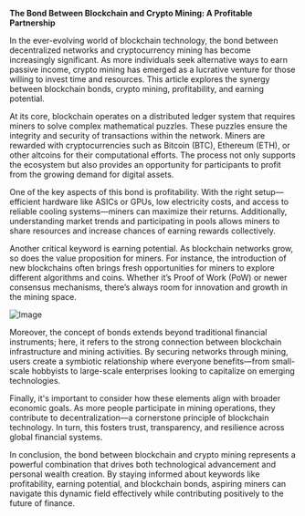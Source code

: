 **The Bond Between Blockchain and Crypto Mining: A Profitable Partnership**

In the ever-evolving world of blockchain technology, the bond between decentralized networks and cryptocurrency mining has become increasingly significant. As more individuals seek alternative ways to earn passive income, crypto mining has emerged as a lucrative venture for those willing to invest time and resources. This article explores the synergy between blockchain bonds, crypto mining, profitability, and earning potential.

At its core, blockchain operates on a distributed ledger system that requires miners to solve complex mathematical puzzles. These puzzles ensure the integrity and security of transactions within the network. Miners are rewarded with cryptocurrencies such as Bitcoin (BTC), Ethereum (ETH), or other altcoins for their computational efforts. The process not only supports the ecosystem but also provides an opportunity for participants to profit from the growing demand for digital assets.

One of the key aspects of this bond is profitability. With the right setup—efficient hardware like ASICs or GPUs, low electricity costs, and access to reliable cooling systems—miners can maximize their returns. Additionally, understanding market trends and participating in pools allows miners to share resources and increase chances of earning rewards collectively. 

Another critical keyword is earning potential. As blockchain networks grow, so does the value proposition for miners. For instance, the introduction of new blockchains often brings fresh opportunities for miners to explore different algorithms and coins. Whether it’s Proof of Work (PoW) or newer consensus mechanisms, there’s always room for innovation and growth in the mining space.

![Image](https://github.com/user-attachments/assets/31692037-0104-4703-abd1-696b6a7dd41b)

Moreover, the concept of bonds extends beyond traditional financial instruments; here, it refers to the strong connection between blockchain infrastructure and mining activities. By securing networks through mining, users create a symbiotic relationship where everyone benefits—from small-scale hobbyists to large-scale enterprises looking to capitalize on emerging technologies.

Finally, it's important to consider how these elements align with broader economic goals. As more people participate in mining operations, they contribute to decentralization—a cornerstone principle of blockchain technology. In turn, this fosters trust, transparency, and resilience across global financial systems.

In conclusion, the bond between blockchain and crypto mining represents a powerful combination that drives both technological advancement and personal wealth creation. By staying informed about keywords like profitability, earning potential, and blockchain bonds, aspiring miners can navigate this dynamic field effectively while contributing positively to the future of finance.